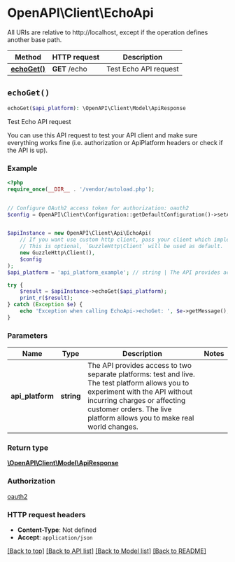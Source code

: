 # OpenAPI\Client\EchoApi

All URIs are relative to http://localhost, except if the operation defines another base path.

| Method | HTTP request | Description |
| ------------- | ------------- | ------------- |
| [**echoGet()**](EchoApi.md#echoGet) | **GET** /echo | Test Echo API request |


## `echoGet()`

```php
echoGet($api_platform): \OpenAPI\Client\Model\ApiResponse
```

Test Echo API request

You can use this API request to test your API client and make sure everything  works fine (i.e. authorization or ApiPlatform headers or check if the API is up).

### Example

```php
<?php
require_once(__DIR__ . '/vendor/autoload.php');


// Configure OAuth2 access token for authorization: oauth2
$config = OpenAPI\Client\Configuration::getDefaultConfiguration()->setAccessToken('YOUR_ACCESS_TOKEN');


$apiInstance = new OpenAPI\Client\Api\EchoApi(
    // If you want use custom http client, pass your client which implements `GuzzleHttp\ClientInterface`.
    // This is optional, `GuzzleHttp\Client` will be used as default.
    new GuzzleHttp\Client(),
    $config
);
$api_platform = 'api_platform_example'; // string | The API provides access to two separate platforms: test and live. The test platform allows you to experiment with the API without incurring charges or affecting customer orders. The live platform allows you to make real world changes.

try {
    $result = $apiInstance->echoGet($api_platform);
    print_r($result);
} catch (Exception $e) {
    echo 'Exception when calling EchoApi->echoGet: ', $e->getMessage(), PHP_EOL;
}
```

### Parameters

| Name | Type | Description  | Notes |
| ------------- | ------------- | ------------- | ------------- |
| **api_platform** | **string**| The API provides access to two separate platforms: test and live. The test platform allows you to experiment with the API without incurring charges or affecting customer orders. The live platform allows you to make real world changes. | |

### Return type

[**\OpenAPI\Client\Model\ApiResponse**](../Model/ApiResponse.md)

### Authorization

[oauth2](../../README.md#oauth2)

### HTTP request headers

- **Content-Type**: Not defined
- **Accept**: `application/json`

[[Back to top]](#) [[Back to API list]](../../README.md#endpoints)
[[Back to Model list]](../../README.md#models)
[[Back to README]](../../README.md)
